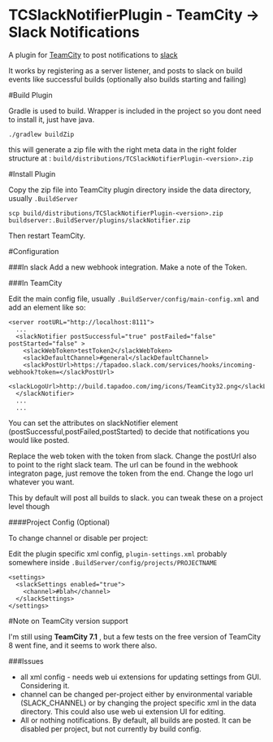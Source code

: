 # TCSlackNotifierPlugin - TeamCity -> Slack Notifications

A plugin for [TeamCity](http://www.jetbrains.com/teamcity/) to post notifications to [slack](https://slack.com/)

It works by registering as a server listener, and posts to slack on build events like successful builds (optionally also builds starting and failing)

#Build Plugin

Gradle is used to build. Wrapper is included in the project so you dont need to install it, just have java.

    ./gradlew buildZip

this will generate a zip file with the right meta data in the right folder structure at : `build/distributions/TCSlackNotifierPlugin-<version>.zip`

#Install Plugin

Copy the zip file into TeamCity plugin directory inside the data directory, usually `.BuildServer`

```
scp build/distributions/TCSlackNotifierPlugin-<version>.zip buildserver:.BuildServer/plugins/slackNotifier.zip
```

Then restart TeamCity.

#Configuration

###In slack
Add a new webhook integration. Make a note of the Token.

###In TeamCity

Edit the main config file, usually `.BuildServer/config/main-config.xml` and add an element like so:

```
<server rootURL="http://localhost:8111">
  ...
  <slackNotifier postSuccessful="true" postFailed="false" postStarted="false" >
    <slackWebToken>testToken2</slackWebToken>
    <slackDefaultChannel>#general</slackDefaultChannel>
    <slackPostUrl>https://tapadoo.slack.com/services/hooks/incoming-webhook?token=</slackPostUrl>
    <slackLogoUrl>http://build.tapadoo.com/img/icons/TeamCity32.png</slackLogoUrl>
  </slackNotifier>
  ...
  ...
```

You can set the attributes on slackNotifier element (postSuccessful,postFailed,postStarted) to decide that notifications you would like posted.

Replace the web token with the token from slack. Change the postUrl also to point to the right slack team. The url can be found in the webhook integraton page, just remove the token from the end. Change the logo url whatever you want.

This by default will post all builds to slack. you can tweak these on a project level though

####Project Config (Optional)

To change channel or disable per project:

Edit the plugin specific xml config, `plugin-settings.xml` probably somewhere inside `.BuildServer/config/projects/PROJECTNAME`
```
<settings>
  <slackSettings enabled="true">
    <channel>#blah</channel>
  </slackSettings>
</settings>
```

#Note on TeamCity version support

I'm still using **TeamCity 7.1** , but a few tests on the free version of TeamCity 8 went fine, and it seems to work there also.

###Issues

* all xml config - needs web ui extensions for updating settings from GUI. Considering it.
* channel can be changed per-project either by environmental variable (SLACK_CHANNEL) or by changing the project specific xml in the data directory. This could also use web ui extension UI for editing.
* All or nothing notifications. By default, all builds are posted. It can be disabled per project, but not currently by build config.
